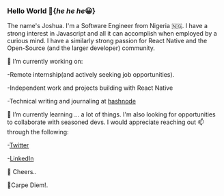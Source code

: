 ### Hello World 👋{_he he he_:grinning:}
The name's Joshua. I'm a Software Engineer from Nigeria 🇳🇬. I have a strong interest in Javascript and all it can accomplish when employed by a curious mind. I have a similarly strong passion for React Native and the Open-Source (and the larger developer) community.

🔭 I’m currently working on:

-Remote internship(and actively seeking job opportunities).

-Independent work and projects building with React Native

-Technical writing and journaling at [hashnode](https://firstchaircoder.hashnode.dev/)

🌱 I’m currently learning ... a lot of things.
I'm also looking for opportunities to collaborate with seasoned devs. I would appreciate reaching out 📫 through the following:

-[Twitter](https://twitter.com/firstChairCoder)

-[LinkedIn](https://www.linkedin.com/in/firstchaircoder/)

🥂 Cheers..

:punch:Carpe Diem!.

